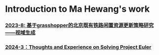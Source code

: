 # Introduction to Ma Hewang's work

### [2023-8: 基于grasshopper的北京既有铁路闲置资源更新策略研究——视域生成](http://htmlpreview.github.io/?https://github.com/HewangMa/blog/blob/main/gh-train-view/gh-train-view.html)


### [2024-3：Thoughts and Experience on Solving Project Euler](http://htmlpreview.github.io/?https://github.com/HewangMa/blog/blob/main/project-euler/Project-Euler.html)